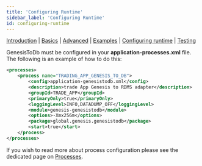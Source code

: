 ```yaml
---
title: 'Configuring Runtime'
sidebar_label: 'Configuring Runtime'
id: configuring-runtime
---
```


[Introduction](/server/integration/database-streaming-out/introduction)  | [Basics](/server/integration/database-streaming-out/basics) | [Advanced](/server/integration/database-streaming-out/advanced) | [Examples](/server/integration/database-streaming-out/examples) | [Configuring runtime](/server/integration/database-streaming-out/configuring-runtime) | [Testing](/server/integration/database-streaming-out/testing)

GenesisToDb must be configured in your **application-processes.xml** file. The following is an example of how to do this:

```xml
<processes>
    <process name="TRADING_APP_GENESIS_TO_DB">
        <config>application-genesistodb.xml</config>
        <description>trade App Genesis to RDMS adapter</description>
        <groupId>TRADE_APP</groupId>
        <primaryOnly>true</primaryOnly>
        <loggingLevel>INFO,DATADUMP_OFF</loggingLevel>
        <module>genesis-genesistodb</module>
        <options>-Xmx256m</options>
        <package>global.genesis.genesistodb</package>
        <start>true</start>
    </process>
</processes>
```

If you wish to read more about process configuration please see the dedicated page on [Processes](/server/configuring-runtime/processes).
